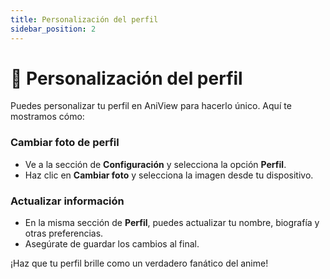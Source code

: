 ```yaml
---
title: Personalización del perfil
sidebar_position: 2
---
```


# 🎨 Personalización del perfil

Puedes personalizar tu perfil en AniView para hacerlo único. Aquí te mostramos cómo:

### Cambiar foto de perfil

- Ve a la sección de **Configuración** y selecciona la opción **Perfil**.
- Haz clic en **Cambiar foto** y selecciona la imagen desde tu dispositivo.

### Actualizar información

- En la misma sección de **Perfil**, puedes actualizar tu nombre, biografía y otras preferencias.
- Asegúrate de guardar los cambios al final.

¡Haz que tu perfil brille como un verdadero fanático del anime!
